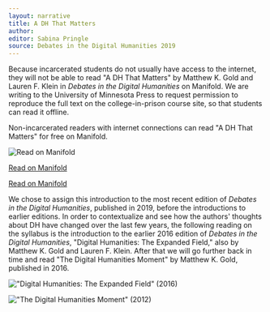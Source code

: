 ```yaml
---
layout: narrative
title: A DH That Matters
author:
editor: Sabina Pringle
source: Debates in the Digital Humanities 2019
---
```


Because incarcerated students do not usually have access to the internet, they will not be able to read "A DH That Matters" by Matthew K. Gold and Lauren F. Klein in *Debates in the Digital Humanities* on Manifold. We are writing to the University of Minnesota Press to request permission to reproduce the full text on the college-in-prison course site, so that students can read it offline.

Non-incarcerated readers with internet connections can read "A DH That Matters" for free on Manifold.

![Read on Manifold](https://dhdebates.gc.cuny.edu/read/untitled-f2acf72c-a469-49d8-be35-67f9ac1e3a60/section/0cd11777-7d1b-4f2c-8fdf-4704e827c2c2#intro)

<a href="https://dhdebates.gc.cuny.edu/read/untitled-f2acf72c-a469-49d8-be35-67f9ac1e3a60/section/0cd11777-7d1b-4f2c-8fdf-4704e827c2c2#intro/">Read on Manifold</a>   

<a href="https://dhdebates.gc.cuny.edu/read/untitled-f2acf72c-a469-49d8-be35-67f9ac1e3a60/section/0cd11777-7d1b-4f2c-8fdf-4704e827c2c2#intro">Read on Manifold</a>   

We chose to assign this introduction to the most recent edition of *Debates in the Digital Humanities*, published in 2019, before the introductions to earlier editions. In order to contextualize and see how the authors' thoughts about DH have changed over the last few years, the following reading on the syllabus is the introduction to the earlier 2016 edition of *Debates in the Digital Humanities*, "Digital Humanities: The Expanded Field," also by Matthew K. Gold and Lauren F. Klein. After that we will go further back in time and read "The Digital Humanities Moment" by Matthew K. Gold, published in 2016.

!["Digital Humanities: The Expanded Field" (2016)](https://dhdebates.gc.cuny.edu/read/untitled/section/14b686b2-bdda-417f-b603-96ae8fbbfd0f#intro)

!["The Digital Humanities Moment" (2012)](https://dhdebates.gc.cuny.edu/read/untitled-88c11800-9446-469b-a3be-3fdb36bfbd1e/section/fcd2121c-0507-441b-8a01-dc35b8baeec6#intro)
